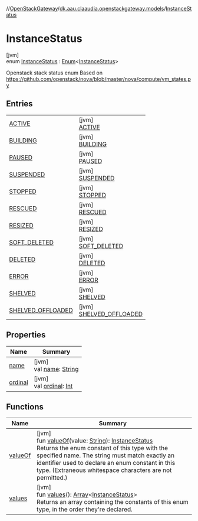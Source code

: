 //[OpenStackGateway](../../../index.md)/[dk.aau.claaudia.openstackgateway.models](../index.md)/[InstanceStatus](index.md)

# InstanceStatus

[jvm]\
enum [InstanceStatus](index.md) : [Enum](https://kotlinlang.org/api/latest/jvm/stdlib/kotlin/-enum/index.html)&lt;[InstanceStatus](index.md)&gt; 

Openstack stack status enum Based on https://github.com/openstack/nova/blob/master/nova/compute/vm_states.py

## Entries

| | |
|---|---|
| [ACTIVE](-a-c-t-i-v-e/index.md) | [jvm]<br>[ACTIVE](-a-c-t-i-v-e/index.md) |
| [BUILDING](-b-u-i-l-d-i-n-g/index.md) | [jvm]<br>[BUILDING](-b-u-i-l-d-i-n-g/index.md) |
| [PAUSED](-p-a-u-s-e-d/index.md) | [jvm]<br>[PAUSED](-p-a-u-s-e-d/index.md) |
| [SUSPENDED](-s-u-s-p-e-n-d-e-d/index.md) | [jvm]<br>[SUSPENDED](-s-u-s-p-e-n-d-e-d/index.md) |
| [STOPPED](-s-t-o-p-p-e-d/index.md) | [jvm]<br>[STOPPED](-s-t-o-p-p-e-d/index.md) |
| [RESCUED](-r-e-s-c-u-e-d/index.md) | [jvm]<br>[RESCUED](-r-e-s-c-u-e-d/index.md) |
| [RESIZED](-r-e-s-i-z-e-d/index.md) | [jvm]<br>[RESIZED](-r-e-s-i-z-e-d/index.md) |
| [SOFT_DELETED](-s-o-f-t_-d-e-l-e-t-e-d/index.md) | [jvm]<br>[SOFT_DELETED](-s-o-f-t_-d-e-l-e-t-e-d/index.md) |
| [DELETED](-d-e-l-e-t-e-d/index.md) | [jvm]<br>[DELETED](-d-e-l-e-t-e-d/index.md) |
| [ERROR](-e-r-r-o-r/index.md) | [jvm]<br>[ERROR](-e-r-r-o-r/index.md) |
| [SHELVED](-s-h-e-l-v-e-d/index.md) | [jvm]<br>[SHELVED](-s-h-e-l-v-e-d/index.md) |
| [SHELVED_OFFLOADED](-s-h-e-l-v-e-d_-o-f-f-l-o-a-d-e-d/index.md) | [jvm]<br>[SHELVED_OFFLOADED](-s-h-e-l-v-e-d_-o-f-f-l-o-a-d-e-d/index.md) |

## Properties

| Name | Summary |
|---|---|
| [name](../-stack-status/-r-e-s-t-o-r-e_-f-a-i-l-e-d/index.md#-372974862%2FProperties%2F-1216412040) | [jvm]<br>val [name](../-stack-status/-r-e-s-t-o-r-e_-f-a-i-l-e-d/index.md#-372974862%2FProperties%2F-1216412040): [String](https://kotlinlang.org/api/latest/jvm/stdlib/kotlin/-string/index.html) |
| [ordinal](../-stack-status/-r-e-s-t-o-r-e_-f-a-i-l-e-d/index.md#-739389684%2FProperties%2F-1216412040) | [jvm]<br>val [ordinal](../-stack-status/-r-e-s-t-o-r-e_-f-a-i-l-e-d/index.md#-739389684%2FProperties%2F-1216412040): [Int](https://kotlinlang.org/api/latest/jvm/stdlib/kotlin/-int/index.html) |

## Functions

| Name | Summary |
|---|---|
| [valueOf](value-of.md) | [jvm]<br>fun [valueOf](value-of.md)(value: [String](https://kotlinlang.org/api/latest/jvm/stdlib/kotlin/-string/index.html)): [InstanceStatus](index.md)<br>Returns the enum constant of this type with the specified name. The string must match exactly an identifier used to declare an enum constant in this type. (Extraneous whitespace characters are not permitted.) |
| [values](values.md) | [jvm]<br>fun [values](values.md)(): [Array](https://kotlinlang.org/api/latest/jvm/stdlib/kotlin/-array/index.html)&lt;[InstanceStatus](index.md)&gt;<br>Returns an array containing the constants of this enum type, in the order they're declared. |
